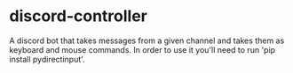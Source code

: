 # discord-controller
A discord bot that takes messages from a given channel and takes them as keyboard and mouse 
commands. In order to use it you'll need to run 'pip install pydirectinput'.
